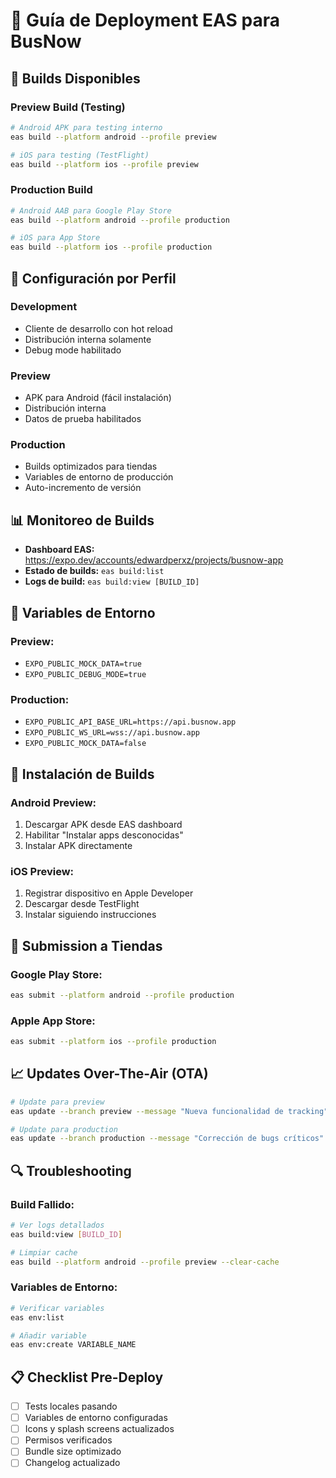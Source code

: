 # 🚀 Guía de Deployment EAS para BusNow

## 📱 **Builds Disponibles**

### **Preview Build (Testing)**
```bash
# Android APK para testing interno
eas build --platform android --profile preview

# iOS para testing (TestFlight)
eas build --platform ios --profile preview
```

### **Production Build**
```bash
# Android AAB para Google Play Store
eas build --platform android --profile production

# iOS para App Store
eas build --platform ios --profile production
```

## 🔧 **Configuración por Perfil**

### **Development**
- Cliente de desarrollo con hot reload
- Distribución interna solamente
- Debug mode habilitado

### **Preview** 
- APK para Android (fácil instalación)
- Distribución interna
- Datos de prueba habilitados

### **Production**
- Builds optimizados para tiendas
- Variables de entorno de producción
- Auto-incremento de versión

## 📊 **Monitoreo de Builds**

- **Dashboard EAS:** https://expo.dev/accounts/edwardperxz/projects/busnow-app
- **Estado de builds:** `eas build:list`
- **Logs de build:** `eas build:view [BUILD_ID]`

## 🔑 **Variables de Entorno**

### **Preview:**
- `EXPO_PUBLIC_MOCK_DATA=true`
- `EXPO_PUBLIC_DEBUG_MODE=true`

### **Production:**
- `EXPO_PUBLIC_API_BASE_URL=https://api.busnow.app`
- `EXPO_PUBLIC_WS_URL=wss://api.busnow.app`
- `EXPO_PUBLIC_MOCK_DATA=false`

## 📱 **Instalación de Builds**

### **Android Preview:**
1. Descargar APK desde EAS dashboard
2. Habilitar "Instalar apps desconocidas"
3. Instalar APK directamente

### **iOS Preview:**
1. Registrar dispositivo en Apple Developer
2. Descargar desde TestFlight
3. Instalar siguiendo instrucciones

## 🚢 **Submission a Tiendas**

### **Google Play Store:**
```bash
eas submit --platform android --profile production
```

### **Apple App Store:**
```bash
eas submit --platform ios --profile production
```

## 📈 **Updates Over-The-Air (OTA)**

```bash
# Update para preview
eas update --branch preview --message "Nueva funcionalidad de tracking"

# Update para production
eas update --branch production --message "Corrección de bugs críticos"
```

## 🔍 **Troubleshooting**

### **Build Fallido:**
```bash
# Ver logs detallados
eas build:view [BUILD_ID]

# Limpiar cache
eas build --platform android --profile preview --clear-cache
```

### **Variables de Entorno:**
```bash
# Verificar variables
eas env:list

# Añadir variable
eas env:create VARIABLE_NAME
```

## 📋 **Checklist Pre-Deploy**

- [ ] Tests locales pasando
- [ ] Variables de entorno configuradas
- [ ] Icons y splash screens actualizados
- [ ] Permisos verificados
- [ ] Bundle size optimizado
- [ ] Changelog actualizado
